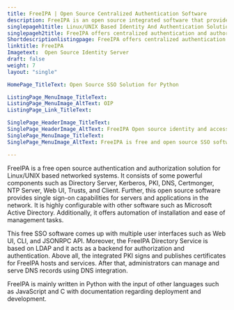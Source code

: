 ```yaml
---
title: FreeIPA | Open Source Centralized Authentication Software
description: FreeIPA is an open source integrated software that provides centralized authentication and authorization with complete security for all network components.
singlepageh1title: Linux/UNIX Based Identity And Authentication Solution
singlepageh2title: FreeIPA offers centralized authentication and authorization for networked environments. It comes with CLI, RPC access, and a Web user interface to manage users.
Shortdescriptionlistingpage: FreeIPA offers centralized authentication and authorization for networked environments. It comes with CLI, RPC access, and a Web user interface to manage users.
linktitle: FreeIPA
Imagetext:  Open Source Identity Server
draft: false
weight: 7
layout: "single"

HomePage_TitleText: Open Source SSO Solution for Python

ListingPage_MenuImage_TitleText: 
ListingPage_MenuImage_AltText: OIP
ListingPage_Link_TitleText: 

SinglePage_HeaderImage_TitleText: 
SinglePage_HeaderImage_AltText: FreeIPA Open source identity and access management software
SinglePage_MenuImage_TitleText: 
SinglePage_MenuImage_AltText: FreeIPA is free and open source SSO software

---
```


FreeIPA is a free open source authentication and authorization solution for Linux/UNIX based networked systems. It consists of some powerful components such as Directory Server, Kerberos, PKI, DNS, Certmonger, NTP Server, Web UI, Trusts, and Client. Further, this open source software provides single sign-on capabilities for servers and applications in the network. It is highly configurable with other software such as Microsoft Active Directory. Additionally, it offers automation of installation and ease of management tasks.

This free SSO software comes up with multiple user interfaces such as Web UI, CLI, and JSONRPC API. Moreover, the FreeIPA Directory Service is based on LDAP and it acts as a backend for authorization and authentication. Above all, the integrated PKI signs and publishes certificates for FreeIPA hosts and services. After that, administrators can manage and serve DNS records using DNS integration.

FreeIPA is mainly written in Python with the input of other languages such as JavaScript and C with documentation regarding deployment and development.